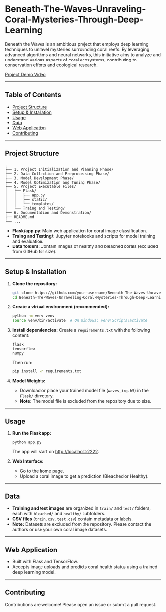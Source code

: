 # Beneath-The-Waves-Unraveling-Coral-Mysteries-Through-Deep-Learning

Beneath the Waves is an ambitious project that employs deep learning techniques to unravel mysteries surrounding coral reefs. By leveraging advanced algorithms and neural networks, this initiative aims to analyze and understand various aspects of coral ecosystems, contributing to conservation efforts and ecological research.

[Project Demo Video](https://drive.google.com/file/d/1Si7FWjB008F7ctPIKwVTpn8kut-opvpp/view?usp=drive_link)

---

## Table of Contents

- [Project Structure](#project-structure)
- [Setup & Installation](#setup--installation)
- [Usage](#usage)
- [Data](#data)
- [Web Application](#web-application)
- [Contributing](#contributing)

---

## Project Structure

```
.
├── 1. Project Initialization and Planning Phase/
├── 2. Data Collection and Preprocessing Phase/
├── 3. Model Development Phase/
├── 4. Model Optimization and Tuning Phase/
├── 5. Project Executable Files/
│   ├── Flask/
│   │   ├── app.py
│   │   ├── static/
│   │   └── templates/
│   └── Traing and Testing/
├── 6. Documentation and Demonstration/
├── README.md
└── ...
```

- **Flask/app.py**: Main web application for coral image classification.
- **Traing and Testing/**: Jupyter notebooks and scripts for model training and evaluation.
- **Data folders**: Contain images of healthy and bleached corals (excluded from GitHub for size).

---

## Setup & Installation

1. **Clone the repository:**
   ```sh
   git clone https://github.com/your-username/Beneath-The-Waves-Unraveling-Coral-Mysteries-Through-Deep-Learning.git
   cd Beneath-The-Waves-Unraveling-Coral-Mysteries-Through-Deep-Learning/5. Project Executable Files/Flask
   ```

2. **Create a virtual environment (recommended):**
   ```sh
   python -m venv venv
   source venv/bin/activate  # On Windows: venv\Scripts\activate
   ```

3. **Install dependencies:**
   Create a `requirements.txt` with the following content:
   ```
   flask
   tensorflow
   numpy
   ```
   Then run:
   ```sh
   pip install -r requirements.txt
   ```

4. **Model Weights:**
   - Download or place your trained model file (`waves_img.h5`) in the `Flask/` directory.
   - **Note:** The model file is excluded from the repository due to size.

---

## Usage

1. **Run the Flask app:**
   ```sh
   python app.py
   ```
   The app will start on [http://localhost:2222](http://localhost:2222).

2. **Web Interface:**
   - Go to the home page.
   - Upload a coral image to get a prediction (Bleached or Healthy).

---

## Data

- **Training and test images** are organized in `train/` and `test/` folders, each with `bleached/` and `healthy/` subfolders.
- **CSV files** (`train.csv`, `test.csv`) contain metadata or labels.
- **Note:** Datasets are excluded from the repository. Please contact the authors or use your own coral image datasets.

---

## Web Application

- Built with Flask and TensorFlow.
- Accepts image uploads and predicts coral health status using a trained deep learning model.

---

## Contributing

Contributions are welcome! Please open an issue or submit a pull request.
